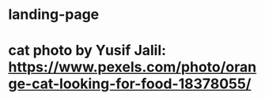 # landing-page

# cat photo by Yusif Jalil: https://www.pexels.com/photo/orange-cat-looking-for-food-18378055/